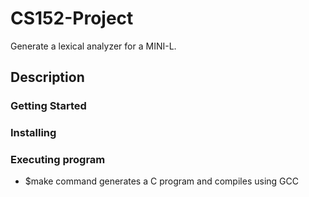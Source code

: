 # CS152-Project
Generate a lexical analyzer for a MINI-L.

## Description

### Getting Started

### Installing

### Executing program
* $make command generates a C program and compiles using GCC 
